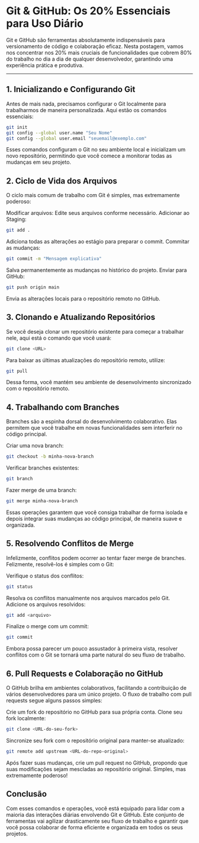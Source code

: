 # Git & GitHub: Os 20% Essenciais para Uso Diário

Git e GitHub são ferramentas absolutamente indispensáveis para versionamento de código e colaboração eficaz. Nesta postagem, vamos nos concentrar nos 20% mais cruciais de funcionalidades que cobrem 80% do trabalho no dia a dia de qualquer desenvolvedor, garantindo uma experiência prática e produtiva.

---

## 1. Inicializando e Configurando Git

Antes de mais nada, precisamos configurar o Git localmente para trabalharmos de maneira personalizada. Aqui estão os comandos essenciais:

```bash
git init
git config --global user.name "Seu Nome"
git config --global user.email "seuemail@exemplo.com"
```

Esses comandos configuram o Git no seu ambiente local e inicializam um novo repositório, permitindo que você comece a monitorar todas as mudanças em seu projeto.

## 2. Ciclo de Vida dos Arquivos

O ciclo mais comum de trabalho com Git é simples, mas extremamente poderoso:

Modificar arquivos: Edite seus arquivos conforme necessário.
Adicionar ao Staging:
```bash
git add .
```
Adiciona todas as alterações ao estágio para preparar o commit.
Commitar as mudanças:
```bash
git commit -m "Mensagem explicativa"
```
Salva permanentemente as mudanças no histórico do projeto.
Enviar para GitHub:
```bash
git push origin main
```
Envia as alterações locais para o repositório remoto no GitHub.

## 3. Clonando e Atualizando Repositórios
Se você deseja clonar um repositório existente para começar a trabalhar nele, aqui está o comando que você usará:

```bash
git clone <URL>
```
Para baixar as últimas atualizações do repositório remoto, utilize:

```bash
git pull
```
Dessa forma, você mantém seu ambiente de desenvolvimento sincronizado com o repositório remoto.

## 4. Trabalhando com Branches
Branches são a espinha dorsal do desenvolvimento colaborativo. Elas permitem que você trabalhe em novas funcionalidades sem interferir no código principal.

Criar uma nova branch:

```bash
git checkout -b minha-nova-branch
```
Verificar branches existentes:

```bash
git branch
```
Fazer merge de uma branch:

```bash
git merge minha-nova-branch
```
Essas operações garantem que você consiga trabalhar de forma isolada e depois integrar suas mudanças ao código principal, de maneira suave e organizada.

## 5. Resolvendo Conflitos de Merge
Infelizmente, conflitos podem ocorrer ao tentar fazer merge de branches. Felizmente, resolvê-los é simples com o Git:

Verifique o status dos conflitos:
```bash
git status
```
Resolva os conflitos manualmente nos arquivos marcados pelo Git.
Adicione os arquivos resolvidos:
```bash
git add <arquivo>
```
Finalize o merge com um commit:
```bash
git commit
```
Embora possa parecer um pouco assustador à primeira vista, resolver conflitos com o Git se tornará uma parte natural do seu fluxo de trabalho.

## 6. Pull Requests e Colaboração no GitHub
O GitHub brilha em ambientes colaborativos, facilitando a contribuição de vários desenvolvedores para um único projeto. O fluxo de trabalho com pull requests segue alguns passos simples:

Crie um fork do repositório no GitHub para sua própria conta.
Clone seu fork localmente:
```bash
git clone <URL-do-seu-fork>
```
Sincronize seu fork com o repositório original para manter-se atualizado:
```bash
git remote add upstream <URL-do-repo-original>
```
Após fazer suas mudanças, crie um pull request no GitHub, propondo que suas modificações sejam mescladas ao repositório original. Simples, mas extremamente poderoso!

## Conclusão
Com esses comandos e operações, você está equipado para lidar com a maioria das interações diárias envolvendo Git e GitHub. Este conjunto de ferramentas vai agilizar drasticamente seu fluxo de trabalho e garantir que você possa colaborar de forma eficiente e organizada em todos os seus projetos.